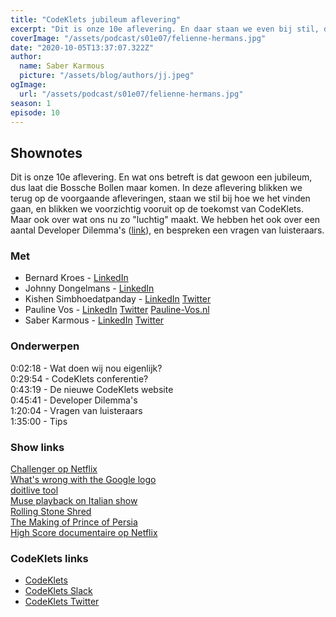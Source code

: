 ```yaml
---
title: "CodeKlets jubileum aflevering"
excerpt: "Dit is onze 10e aflevering. En daar staan we even bij stil, door terug te blikken op voorgaande afleveringen, en voorzichtig vooruit te kijken."
coverImage: "/assets/podcast/s01e07/felienne-hermans.jpg"
date: "2020-10-05T13:37:07.322Z"
author:
  name: Saber Karmous
  picture: "/assets/blog/authors/jj.jpeg"
ogImage:
  url: "/assets/podcast/s01e07/felienne-hermans.jpg"
season: 1
episode: 10
---
```


## Shownotes

Dit is onze 10e aflevering. En wat ons betreft is dat gewoon een jubileum, dus laat die Bossche Bollen maar komen. In deze aflevering blikken we terug op de voorgaande afleveringen, staan we stil bij hoe we het vinden gaan, en blikken we voorzichtig vooruit op de toekomst van CodeKlets. Maar ook over wat ons nu zo "luchtig" maakt. We hebben het ook over een aantal Developer Dilemma's ([link](https://developerdilemmas.com)), en bespreken een vragen van luisteraars.

### Met

- Bernard Kroes - [LinkedIn](https://www.linkedin.com/in/bernard-kroes-5050a82/)
- Johnny Dongelmans - [LinkedIn](https://www.linkedin.com/in/johnnydongelmans/)
- Kishen Simbhoedatpanday - [LinkedIn](https://www.linkedin.com/in/kishensimbhoedatpanday/) [Twitter](https://twitter.com/kishenpanday)
- Pauline Vos - [LinkedIn](https://www.linkedin.com/in/paulinepvos/) [Twitter](https://twitter.com/vanamerongen) [Pauline-Vos.nl](https://www.pauline-vos.nl)
- Saber Karmous - [LinkedIn](https://www.linkedin.com/in/saberkarmous/) [Twitter](https://twitter.com/sdotone)

### Onderwerpen

 0:02:18 - Wat doen wij nou eigenlijk?  
 0:29:54 - CodeKlets conferentie?  
 0:43:19 - De nieuwe CodeKlets website  
 0:45:41 - Developer Dilemma's  
 1:20:04 - Vragen van luisteraars  
 1:35:00 - Tips  

### Show links

[Challenger op Netflix](https://www.netflix.com/nl-en/title/81012137)  
[What's wrong with the Google logo](https://youtu.be/hV8hOLOC_Hk)  
[doitlive tool](https://github.com/sloria/doitlive)  
[Muse playback on Italian show](https://youtu.be/U7LT3FtPtbc)  
[Rolling Stone Shred](https://www.youtube.com/watch?v=BhSVr70W-fA)  
[The Making of Prince of Persia](https://www.jordanmechner.com/store/the-making-of-prince-of-persia/)  
[High Score documentaire op Netflix](https://www.netflix.com/nl-en/title/81019087)

### CodeKlets links

- [CodeKlets](https://codeklets.nl)
- [CodeKlets Slack](https://join.slack.com/t/codeklets/shared_invite/enQtNzQ4MTI4MTMxNzY2LWYzNTk0NzE1YzdkNDczYTg1MDBjZDIyZjkzMThmYTBkZTY3ZTBhNDYyOGY4OWQxZGExM2Q5NzA2ZDM0NGY1ZGM)
- [CodeKlets Twitter](https://twitter.com/codeklets)
